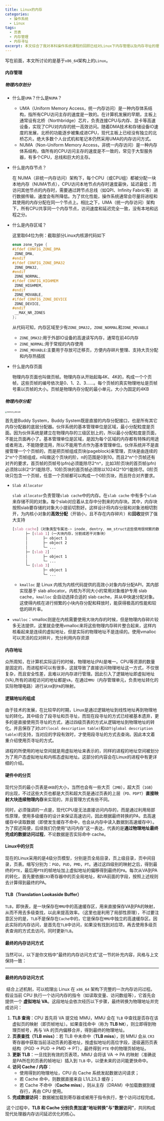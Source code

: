 ```yaml
---
title: Linux的内存
categories:
  - 操作系统
  - Linux
tags:
  - 页表
  - 内存管理
  - 内存寻址
excerpt: 本文综合了我对本科操作系统课程的回顾已经对Linux下内存管理以及内存寻址的理解
---
```

<!-- more -->

写在前面，本文所讨论的是基于`x86_64`架构上的`Linux`。

#### 内存管理

##### 物理内存划分

- 什么是`UMA`？什么是`NUMA`？

  - UMA（Uniform Memory Access，统一内存访问）是一种内存体系结构，指所有CPU访问主存的速度是一致的。在计算机发展的早期，主板上通常设有北桥（Northbridge）芯片，负责连接CPU与内存、显卡等高速设备，实现了CPU对内存的统一高效访问。随着DMA技术和存储设备IO速度的发展，北桥的功能逐步被集成进CPU，现代主板上已经没有独立的北桥芯片。绝大多数个人台式机和笔记本仍然采用UMA的内存访问方式。
  - NUMA（Non-Uniform Memory Access，非统一内存访问）是一种内存体系结构，值所有的CPU访问主存的速度是不一致的，常见于大型服务器，有多个CPU，总线和巨大的主存。

- 什么是内存节点？

  在 NUMA（非统一内存访问）架构下，每个CPU（或CPU组）都被分配一块本地内存（NUMA节点），CPU访问本地节点内存时速度最快，延迟最低；而访问其他节点的内存时，需要通过跨节点总线（如QPI、Infinity Fabric等）进行数据传输，速度会有所降低。为了优化性能，操作系统通常会尽量将进程和其使用的内存分配在同一个节点上。相比之下，UMA（统一内存访问）架构下，所有CPU共享同一个内存节点，访问速度和延迟完全一致，没有本地和远程之分。

- 什么是内存区域？

  这里取64位为例：截取部分Linux内核源代码如下

  ```c
  enum zone_type {
  #ifdef CONFIG_ZONE_DMA
   ZONE_DMA,
  #endif
  #ifdef CONFIG_ZONE_DMA32
   ZONE_DMA32,
  #endif
   ZONE_NORMAL,
  #ifdef CONFIG_HIGHMEM
   ZONE_HIGHMEM,
  #endif
   ZONE_MOVABLE,
  #ifdef CONFIG_ZONE_DEVICE
   ZONE_DEVICE,
  #endif
   __MAX_NR_ZONES
  };
  ```

  从代码可知，内存区域至少有`ZONE_DMA32`，`ZONE_NORMAL`和`ZONE_MOVABLE`

  - `ZONE_DMA32`:用于外部IO设备的高速读写内存，通常在前4G内存
  - `ZONE_NORMAL`:用于常规的内存使用
  - `ZONE_MOVABLE`:主要用于存放可迁移页，方便内存碎片整理、支持大页分配和内存热插拔

- 什么是内存页面

  物理内存页面也叫做页帧。物理内存从开始起每4K、4K的，构成一个个页帧，这些页帧的编号依次是0、1、2、3......。每个页帧的真实物理地址是页帧号乘以页帧的大小。页帧是物理内存分配的最小单元，大小为固定的4KB

##### 物理内存分配

<img src="/home/wangwenhai/下载/memory_allocate.png" alt="memory_allocate" style="zoom:40%;" />

首先是Buddy System，Buddy System既是直接的内存分配接口，也是所有其它内存分配器的底层分配器。伙伴系统的基本管理单位是区域，最小分配粒度是页面。因为伙伴系统是建立在物理内存的三级区划上的，所以最小分配粒度是页面，不能比页面再小了。基本管理单位是区域，是因为每个区域的内存都有特殊的用途或者用法，不能随便混用，所以不能用节点作为基本管理单位。伙伴系统并不是直接管理一个个页帧的，而是把页帧组成页块(pageblock)来管理，页块是由连续的2^n^个页帧组成，n叫做这个页块的阶，n的范围是0到10。而且2^n^个页帧还有对齐的要求，首页帧的页帧号(pfn)必须能除尽2^n^，比如3阶页块的首页帧(pfn)必须除以8(2^3^)能除尽，10阶页块的首页帧必须除以1024(2^10^)能除尽。0阶页块只包含一个页帧，任意一个页帧都可以构成一个0阶页块，而且符合对齐要求。

- `Slab Allocator`

  `slab allocator`负责管理`slab cache`中的内存。在`slab cache` 中有多个`slab`来存储不同的对象。每个slab对应着从主存中分割来的内存块。其中，内存块按照slab要存储的对象大小提前切割好。这样设计将内存分层和对象池相切割开，为内核小对象的**高效分配**（开销小，且不存在内存碎片）和**回收**提供了强大支持

  ```css
  [slab cache]（对象类型专属池-> inode, dentry, mm_struct这些使用很频繁的数据结构）
        ├─ [slab 1]（一大块内存，分割成若干对象块）
        │       ├─ object 1
        │       ├─ object 2
        │       └─ ...
        ├─ [slab 2]
        │       ├─ object 1
        │       └─ ...
        └─ [slab 3]
                ├─ object 1
                └─ ...
  ```

  - `kmalloc` 是 Linux 内核为内核代码提供的高效小对象内存分配API，其内部实现基于 slab allocator。内核为不同大小的常用对象维护专用 slab cache，`kmalloc` 会自动选择合适的 slab cache，并从中快速分配对象。这使得内核在进行频繁的小块内存分配和释放时，能获得极高的性能和较低的碎片率。

- `vmalloc`：vmalloc则是在内核需要使用大块内存的时候，但是物理内存碎片较多无法提供，这里就会使用vmalloc来将这些物理内存碎片整合起来，这样内核看起来是连续的虚拟地址，但是实际的物理地址不是连续的。使用vmalloc可以灵活的应对碎片，充分利用内存资源

#### 内存地址

​	众所周知，在计算机实际运行的时候，物理地址(PA)是唯一。CPU等资源的数量是固定的，而进程却可以有很多，这就导致了直接访问物理地址这一方式，不仅很复杂，而且安全性差，且难以对内存进行管理。因此引入了逻辑地址即虚拟地址(VA),所有的进程访问的地址都是`VA`，在通过`MMU`（内存管理单元，负责地址转化的实际物理电路）进行从`VA`到`PA`的映射。



#### 逻辑地址的组成

​	由于技术的发展，在比较早的时期，Linux是通过逻辑地址到线性地址再到物理地址的转化。其中结合了段寻址和页寻址，而现在段寻址的方式已经被基本遗弃，更多的是直接使用页寻址的方式，通过四级页表的方式从逻辑地址到物理地址的转化。并且保存了对`LDT(local description table)`和`GDT(global description table)`的支持，当对应的字段有效时，才使用段寻址的方式去查询。因此本文着重介绍使用页寻址的方式。

​	进程的所使用的地址空间就是用虚拟地址来表示的，同样的进程的地址空间被划分为了用户态虚拟地址和内核态虚拟地址。这部分的内容会在Linux的进程中有更详细的介绍。

#### 硬件中的分页

​	现代分页的最小页表是`4KB`的大小，当然也会有一些大页（`2MB`），超大页（`1GB`）的出现，不过这些大页也都是大页和超大页是通过页表的上层（`PD、PDPT`）**直接映射大块连续物理内存**来实现的，并且管理方式有些不同。

​	同时，必须强调的一点是，现代CPU是无法直接访问内存的，而是通过利用局部性原理，使用多级缓存的设计来保证高速访问，因此根据最终转换的PA，去高速缓存中读取数据（即使发生缓存不命中，也会从内存中读入数据到高速缓存中）。为了叙述简便，后续我们仍使用“访问内存”这一表达，代表的是**通过物理地址最终完成的数据访问过程**，不论数据是否实际命中 cache。

#### Linux中的分页

​	现在的Linux采用的是4级分页模型，分别是页全局目录，页上级目录，页中间目录，页表。缩写分别为：`PGD`，`PUD`，`PMD`，`PT`。通过这四级别的映射之后，得到最终的`PTE`，最后用`PTE`的帧地址加上虚拟地址的偏移得到最终的`PA`。每次从VA到PA的转化，首先要依据`CR3`寄存器中的页全局地址，和VA前面的字段，按照上述规则去计算得到最终的PA。

#### TLB（Translation Lookaside Buffer）

​	`TLB`，即快表，是一块保存在`MMU`中的高速缓存区，用来直接保存VA到PA的映射，从而不用去多级查找，以此来提高效率。（这里也是利用了局部性原理），不过要注意区分的是，`TLB`不是保存在`Cache`中的，它是保存在`MMU`中独立的高速缓存区。因此实际的内存访问，是首先在`TLB`中访问，如果没有找到对应项，再去使用多级页表查询的方式去访问，同时更新`TLB`。

#### 最终的内存访问方式

当然可以，以下是你文档中“最终的内存访问方式”这一节的补充内容，风格与上文保持一致：

------

#### 最终的内存访问方式

​	结合上述机制，可以梳理出 Linux 在 `x86_64` 架构下完整的一次内存访问过程。假设当前 CPU 执行一个访问内存的指令（如读取变量、访问数组等），它首先会提供一个 **虚拟地址 VA**。这段地址会依次经历以下步骤，最终转换为物理地址并完成访问：

1. **TLB 查询**：CPU 首先将 VA 提交给 MMU，MMU 会在 `TLB` 中查找是否存在该虚拟页的映射（即页帧地址）。如果查找命中（称为 **TLB hit**），则立即得到物理页帧号，再与 VA 的页内偏移合并，得到最终的物理地址。
2. **页表查找（TLB miss）**：若 TLB 中未命中（**TLB miss**），则 MMU 会从 `CR3` 寄存器中获取当前活动页表的基地址，按虚拟地址的高位字段，逐级遍历页表结构（PGD → PUD → PMD → PT），最终得到 `PTE` 中的物理页帧地址。
3. **更新 TLB**：一旦找到有效的页表项，MMU 会将该 VA → PA 的映射（准确说是PA所在的页表的帧地址）插入到 `TLB` 中，以便未来的访问能更快命中。
4. **访问 Cache / 内存**：
   - 使用得到的物理地址，CPU 向 Cache 系统发起数据访问请求；
   - 若 Cache 命中，则数据直接来自 L1/L2/L3 缓存；
   - 若 Cache 不命中（**Cache miss**），则从主存（DRAM）中加载数据到缓存行，再由 CPU 使用。
5. **完成数据访问**：数据被加载到寄存器或被用于指令执行，整个访问过程完成。

​	这个过程中，**TLB 和 Cache 分别负责加速“地址转换”与“数据访问”**，共同构成现代处理器内存访问延迟优化的核心。

